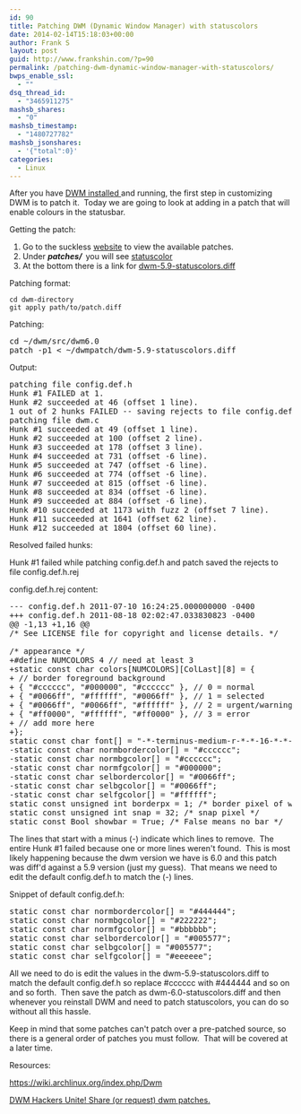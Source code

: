 ```yaml
---
id: 90
title: Patching DWM (Dynamic Window Manager) with statuscolors
date: 2014-02-14T15:18:03+00:00
author: Frank S
layout: post
guid: http://www.frankshin.com/?p=90
permalink: /patching-dwm-dynamic-window-manager-with-statuscolors/
bwps_enable_ssl:
  - ""
dsq_thread_id:
  - "3465911275"
mashsb_shares:
  - "0"
mashsb_timestamp:
  - "1480727782"
mashsb_jsonshares:
  - '{"total":0}'
categories:
  - Linux
---
```

After you have <a href="https://wiki.archlinux.org/index.php/Dwm">DWM installed </a>and running, the first step in customizing DWM is to patch it.  Today we are going to look at adding in a patch that will enable colours in the statusbar.

Getting the patch:
<ol>
	<li>Go to the suckless <a href="http://dwm.suckless.org/patches/">website</a> to view the available patches.</li>
	<li>Under <em><strong>patches/</strong></em><strong>  </strong><strong></strong>you will see <a href="http://dwm.suckless.org/patches/statuscolors">statuscolor</a></li>
	<li>At the bottom there is a link for <a href="http://dwm.suckless.org/patches/dwm-5.9-statuscolors.diff">dwm-5.9-statuscolors.diff</a></li>
</ol>
Patching format:
<pre><code>cd dwm-directory
git apply path/to/patch.diff</code></pre>
Patching:
<pre>cd ~/dwm/src/dwm6.0 
patch -p1 &lt; ~/dwmpatch/dwm-5.9-statuscolors.diff</pre>
Output:
<pre>patching file config.def.h
Hunk #1 FAILED at 1.
Hunk #2 succeeded at 46 (offset 1 line).
1 out of 2 hunks FAILED -- saving rejects to file config.def.h.rej
patching file dwm.c
Hunk #1 succeeded at 49 (offset 1 line).
Hunk #2 succeeded at 100 (offset 2 line).
Hunk #3 succeeded at 178 (offset 3 line).
Hunk #4 succeeded at 731 (offset -6 line).
Hunk #5 succeeded at 747 (offset -6 line).
Hunk #6 succeeded at 774 (offset -6 line).
Hunk #7 succeeded at 815 (offset -6 line).
Hunk #8 succeeded at 834 (offset -6 line).
Hunk #9 succeeded at 884 (offset -6 line).
Hunk #10 succeeded at 1173 with fuzz 2 (offset 7 line).
Hunk #11 succeeded at 1641 (offset 62 line).
Hunk #12 succeeded at 1804 (offset 60 line).</pre>
Resolved failed hunks:

Hunk #1 failed while patching config.def.h and patch saved the rejects to file config.def.h.rej

config.def.h.rej content:
<pre>--- config.def.h 2011-07-10 16:24:25.000000000 -0400
+++ config.def.h 2011-08-18 02:02:47.033830823 -0400
@@ -1,13 +1,16 @@
/* See LICENSE file for copyright and license details. */

/* appearance */
+#define NUMCOLORS 4 // need at least 3
+static const char colors[NUMCOLORS][ColLast][8] = {
+ // border foreground background
+ { "#cccccc", "#000000", "#cccccc" }, // 0 = normal
+ { "#0066ff", "#ffffff", "#0066ff" }, // 1 = selected
+ { "#0066ff", "#0066ff", "#ffffff" }, // 2 = urgent/warning
+ { "#ff0000", "#ffffff", "#ff0000" }, // 3 = error
+ // add more here
+};
static const char font[] = "-*-terminus-medium-r-*-*-16-*-*-*-*-*-*-*";
-static const char normbordercolor[] = "#cccccc";
-static const char normbgcolor[] = "#cccccc";
-static const char normfgcolor[] = "#000000";
-static const char selbordercolor[] = "#0066ff";
-static const char selbgcolor[] = "#0066ff";
-static const char selfgcolor[] = "#ffffff";
static const unsigned int borderpx = 1; /* border pixel of windows */
static const unsigned int snap = 32; /* snap pixel */
static const Bool showbar = True; /* False means no bar */</pre>
The lines that start with a minus (-) indicate which lines to remove.  The entire Hunk #1 failed because one or more lines weren't found.  This is most likely happening because the dwm version we have is 6.0 and this patch was diff'd against a 5.9 version (just my guess).  That means we need to edit the default config.def.h to match the (-) lines.

Snippet of default config.def.h:
<pre>static const char normbordercolor[] = "#444444";
static const char normbgcolor[] = "#222222";
static const char normfgcolor[] = "#bbbbbb";
static const char selbordercolor[] = "#005577";
static const char selbgcolor[] = "#005577";
static const char selfgcolor[] = "#eeeeee";</pre>
All we need to do is edit the values in the dwm-5.9-statuscolors.diff to match the default config.def.h so replace #cccccc with #444444 and so on and so forth.  Then save the patch as dwm-6.0-statuscolors.diff and then whenever you reinstall DWM and need to patch statuscolors, you can do so without all this hassle.

Keep in mind that some patches can't patch over a pre-patched source, so there is a general order of patches you must follow.  That will be covered at a later time.

Resources:

https://wiki.archlinux.org/index.php/Dwm

<a href="https://bbs.archlinux.org/viewtopic.php?id=92895">DWM Hackers Unite! Share (or request) dwm patches.</a>

&nbsp;